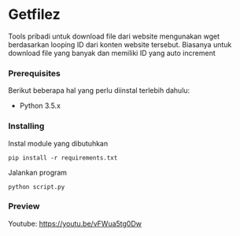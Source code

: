 # Getfilez

Tools pribadi untuk download file dari website mengunakan wget berdasarkan looping ID dari konten website tersebut. Biasanya untuk download file yang banyak dan memiliki ID yang auto increment

### Prerequisites

Berikut beberapa hal yang perlu diinstal terlebih dahulu:

- Python 3.5.x

### Installing

Instal module yang dibutuhkan

```
pip install -r requirements.txt
```

Jalankan program

```
python script.py
```

### Preview

Youtube: https://youtu.be/vFWua5tg0Dw
